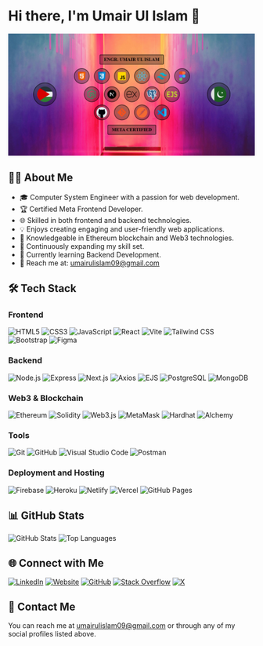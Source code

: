 # Hi there, I'm Umair Ul Islam 👋

![Header](./images/cover.png)

## 🙋‍♂️ About Me

- 🎓 Computer System Engineer with a passion for web development.
- 🏆 Certified Meta Frontend Developer.
- 🌐 Skilled in both frontend and backend technologies.
- 💡 Enjoys creating engaging and user-friendly web applications.
- 🔗 Knowledgeable in Ethereum blockchain and Web3 technologies.
- 🚀 Continuously expanding my skill set.
- 📘 Currently learning Backend Development.
- 📧 Reach me at: umairulislam09@gmail.com

## 🛠️ Tech Stack

### Frontend

![HTML5](https://img.shields.io/badge/-HTML5-E34F26?style=flat&logo=html5&logoColor=white)
![CSS3](https://img.shields.io/badge/-CSS3-1572B6?style=flat&logo=css3&logoColor=white)
![JavaScript](https://img.shields.io/badge/-JavaScript-F7DF1E?style=flat&logo=javascript&logoColor=black)
![React](https://img.shields.io/badge/-React-61DAFB?style=flat&logo=react&logoColor=black)
![Vite](https://img.shields.io/badge/Vite-%23646CFF.svg?style=flat&logo=vite&logoColor=white)
![Tailwind CSS](https://img.shields.io/badge/-TailwindCSS-38B2AC?style=flat&logo=tailwind-css&logoColor=white)
![Bootstrap](https://img.shields.io/badge/-Bootstrap-7952B3?style=flat&logo=bootstrap&logoColor=white)
![Figma](https://img.shields.io/badge/-Figma-F24E1E?style=flat&logo=figma&logoColor=white)

### Backend

![Node.js](https://img.shields.io/badge/-Node.js-339933?style=flat&logo=node.js&logoColor=white)
![Express](https://img.shields.io/badge/-Express-000000?style=flat&logo=express&logoColor=white)
![Next.js](https://img.shields.io/badge/-Next.js-000000?style=flat&logo=next.js&logoColor=white)
![Axios](https://img.shields.io/badge/-Axios-5a29e4?style=flat&logo=axios&logoColor=white)
![EJS](https://img.shields.io/badge/-EJS-474a8a?style=flat&logo=ejs&logoColor=white)
![PostgreSQL](https://img.shields.io/badge/-PostgreSQL-336791?style=flat&logo=postgresql&logoColor=white)
![MongoDB](https://img.shields.io/badge/-MongoDB-47A248?style=flat&logo=mongodb&logoColor=white)

### Web3 & Blockchain

![Ethereum](https://img.shields.io/badge/-Ethereum-3C3C3D?style=flat&logo=ethereum&logoColor=white)
![Solidity](https://img.shields.io/badge/-Solidity-363636?style=flat&logo=solidity&logoColor=white)
![Web3.js](https://img.shields.io/badge/-Web3.js-F16822?style=flat&logo=web3.js&logoColor=white)
![MetaMask](https://img.shields.io/badge/MetaMask-%23E2761B.svg?style=flat&logo=MetaMask&logoColor=white)
![Hardhat](https://img.shields.io/badge/-Hardhat-F7DF1E?style=flat&logo=hardhat&logoColor=black)
![Alchemy](https://img.shields.io/badge/-Alchemy-3C3C3D?style=flat&logo=alchemy&logoColor=white)

### Tools

![Git](https://img.shields.io/badge/git-%23F05033.svg?style=flat&logo=git&logoColor=white)
![GitHub](https://img.shields.io/badge/github-%23121011.svg?style=flat&logo=github&logoColor=white)
![Visual Studio Code](https://img.shields.io/badge/VS%20Code-%23007ACC.svg?style=flat&logo=visual-studio-code&logoColor=white)
![Postman](https://img.shields.io/badge/Postman-%23FF6C37.svg?style=flat&logo=Postman&logoColor=white)

### Deployment and Hosting

![Firebase](https://img.shields.io/badge/-Firebase-FFCA28?style=flat&logo=firebase&logoColor=black)
![Heroku](https://img.shields.io/badge/-Heroku-430098?style=flat&logo=heroku&logoColor=white)
![Netlify](https://img.shields.io/badge/-Netlify-00C7B7?style=flat&logo=netlify&logoColor=white)
![Vercel](https://img.shields.io/badge/-Vercel-000000?style=flat&logo=vercel&logoColor=white)
![GitHub Pages](https://img.shields.io/badge/-GitHub%20Pages-181717?style=flat&logo=github&logoColor=white)

## 📊 GitHub Stats

![GitHub Stats](https://github-readme-stats.vercel.app/api?username=Umairulislam&show_icons=true&theme=radical)
![Top Languages](https://github-readme-stats.vercel.app/api/top-langs/?username=Umairulislam&layout=compact&theme=radical)

## 🌐 Connect with Me

[![LinkedIn](https://img.shields.io/badge/LinkedIn-0077B5?style=flat&logo=linkedin&logoColor=white)](https://linkedin.com/in/umair-ul-islam-a4ba63209)
[![Website](https://img.shields.io/badge/Website-000000?style=flat&logo=googlechrome&logoColor=white)](https://devportfolio24.netlify.app)
[![GitHub](https://img.shields.io/badge/GitHub-181717?style=flat&logo=github&logoColor=white)](https://github.com/Umairulislam)
[![Stack Overflow](https://img.shields.io/badge/Stack%20Overflow-FE7A16?style=flat&logo=stack-overflow&logoColor=white)](https://stackoverflow.com/users/21021068/umair-ul-islam)
[![X](https://img.shields.io/badge/Umair%20Ul%20Islam-000000?style=flat&logo=x&logoColor=white)](https://x.com/EngrUmair24)

## 📧 Contact Me

You can reach me at umairulislam09@gmail.com or through any of my social profiles listed above.
